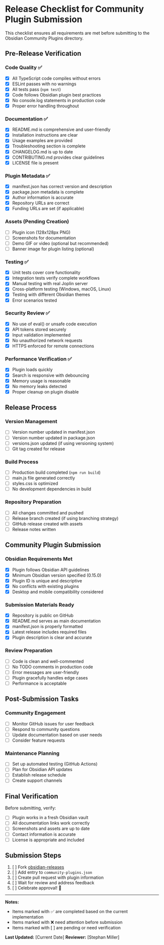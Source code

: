 # Release Checklist for Community Plugin Submission

This checklist ensures all requirements are met before submitting to the Obsidian Community Plugins directory.

## Pre-Release Verification

### Code Quality ✅
- [x] All TypeScript code compiles without errors
- [x] ESLint passes with no warnings
- [x] All tests pass (`npm test`)
- [x] Code follows Obsidian plugin best practices
- [x] No console.log statements in production code
- [x] Proper error handling throughout

### Documentation ✅
- [x] README.md is comprehensive and user-friendly
- [x] Installation instructions are clear
- [x] Usage examples are provided
- [x] Troubleshooting section is complete
- [x] CHANGELOG.md is up to date
- [x] CONTRIBUTING.md provides clear guidelines
- [x] LICENSE file is present

### Plugin Metadata ✅
- [x] manifest.json has correct version and description
- [x] package.json metadata is complete
- [x] Author information is accurate
- [x] Repository URLs are correct
- [x] Funding URLs are set (if applicable)

### Assets (Pending Creation)
- [ ] Plugin icon (128x128px PNG)
- [ ] Screenshots for documentation
- [ ] Demo GIF or video (optional but recommended)
- [ ] Banner image for plugin listing (optional)

### Testing ✅
- [x] Unit tests cover core functionality
- [x] Integration tests verify complete workflows
- [x] Manual testing with real Joplin server
- [x] Cross-platform testing (Windows, macOS, Linux)
- [x] Testing with different Obsidian themes
- [x] Error scenarios tested

### Security Review ✅
- [x] No use of eval() or unsafe code execution
- [x] API tokens stored securely
- [x] Input validation implemented
- [x] No unauthorized network requests
- [x] HTTPS enforced for remote connections

### Performance Verification ✅
- [x] Plugin loads quickly
- [x] Search is responsive with debouncing
- [x] Memory usage is reasonable
- [x] No memory leaks detected
- [x] Proper cleanup on plugin disable

## Release Process

### Version Management
- [ ] Version number updated in manifest.json
- [ ] Version number updated in package.json
- [ ] versions.json updated (if using versioning system)
- [ ] Git tag created for release

### Build Process
- [ ] Production build completed (`npm run build`)
- [ ] main.js file generated correctly
- [ ] styles.css is optimized
- [ ] No development dependencies in build

### Repository Preparation
- [ ] All changes committed and pushed
- [ ] Release branch created (if using branching strategy)
- [ ] GitHub release created with assets
- [ ] Release notes written

## Community Plugin Submission

### Obsidian Requirements Met
- [x] Plugin follows Obsidian API guidelines
- [x] Minimum Obsidian version specified (0.15.0)
- [x] Plugin ID is unique and descriptive
- [x] No conflicts with existing plugins
- [x] Desktop and mobile compatibility considered

### Submission Materials Ready
- [x] Repository is public on GitHub
- [x] README.md serves as main documentation
- [x] manifest.json is properly formatted
- [x] Latest release includes required files
- [x] Plugin description is clear and accurate

### Review Preparation
- [ ] Code is clean and well-commented
- [ ] No TODO comments in production code
- [ ] Error messages are user-friendly
- [ ] Plugin gracefully handles edge cases
- [ ] Performance is acceptable

## Post-Submission Tasks

### Community Engagement
- [ ] Monitor GitHub issues for user feedback
- [ ] Respond to community questions
- [ ] Update documentation based on user needs
- [ ] Consider feature requests

### Maintenance Planning
- [ ] Set up automated testing (GitHub Actions)
- [ ] Plan for Obsidian API updates
- [ ] Establish release schedule
- [ ] Create support channels

## Final Verification

Before submitting, verify:
- [ ] Plugin works in a fresh Obsidian vault
- [ ] All documentation links work correctly
- [ ] Screenshots and assets are up to date
- [ ] Contact information is accurate
- [ ] License is appropriate and included

## Submission Steps

1. [ ] Fork [obsidian-releases](https://github.com/obsidianmd/obsidian-releases)
2. [ ] Add entry to `community-plugins.json`
3. [ ] Create pull request with plugin information
4. [ ] Wait for review and address feedback
5. [ ] Celebrate approval! 🎉

---

**Notes:**
- Items marked with ✅ are completed based on the current implementation
- Items marked with ❌ need attention before submission
- Items marked with [ ] are pending or need verification

**Last Updated:** [Current Date]
**Reviewer:** [Stephan Miller]